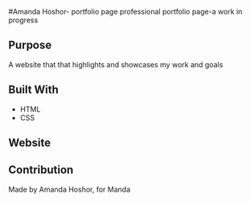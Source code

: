 #Amanda Hoshor- portfolio page
professional portfolio page-a work in progress

## Purpose
A website that that highlights and showcases my work and goals

## Built With
* HTML
* CSS

## Website


## Contribution
Made by Amanda Hoshor, for Manda
